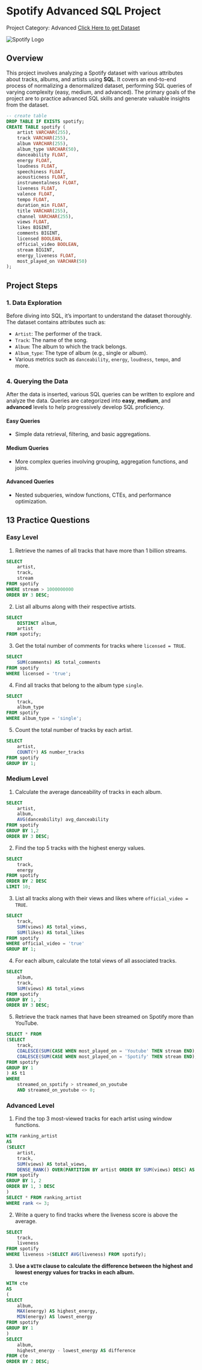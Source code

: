 # Spotify Advanced SQL Project
Project Category: Advanced
[Click Here to get Dataset](https://www.kaggle.com/datasets/sanjanchaudhari/spotify-dataset)

![Spotify Logo](https://github.com/najirh/najirh-Spotify-Data-Analysis-using-SQL/blob/main/spotify_logo.jpg)

## Overview
This project involves analyzing a Spotify dataset with various attributes about tracks, albums, and artists using **SQL**. It covers an end-to-end process of normalizing a denormalized dataset, performing SQL queries of varying complexity (easy, medium, and advanced). The primary goals of the project are to practice advanced SQL skills and generate valuable insights from the dataset.

```sql
-- create table
DROP TABLE IF EXISTS spotify;
CREATE TABLE spotify (
    artist VARCHAR(255),
    track VARCHAR(255),
    album VARCHAR(255),
    album_type VARCHAR(50),
    danceability FLOAT,
    energy FLOAT,
    loudness FLOAT,
    speechiness FLOAT,
    acousticness FLOAT,
    instrumentalness FLOAT,
    liveness FLOAT,
    valence FLOAT,
    tempo FLOAT,
    duration_min FLOAT,
    title VARCHAR(255),
    channel VARCHAR(255),
    views FLOAT,
    likes BIGINT,
    comments BIGINT,
    licensed BOOLEAN,
    official_video BOOLEAN,
    stream BIGINT,
    energy_liveness FLOAT,
    most_played_on VARCHAR(50)
);
```
## Project Steps

### 1. Data Exploration
Before diving into SQL, it’s important to understand the dataset thoroughly. The dataset contains attributes such as:
- `Artist`: The performer of the track.
- `Track`: The name of the song.
- `Album`: The album to which the track belongs.
- `Album_type`: The type of album (e.g., single or album).
- Various metrics such as `danceability`, `energy`, `loudness`, `tempo`, and more.

### 4. Querying the Data
After the data is inserted, various SQL queries can be written to explore and analyze the data. Queries are categorized into **easy**, **medium**, and **advanced** levels to help progressively develop SQL proficiency.

#### Easy Queries
- Simple data retrieval, filtering, and basic aggregations.
  
#### Medium Queries
- More complex queries involving grouping, aggregation functions, and joins.
  
#### Advanced Queries
- Nested subqueries, window functions, CTEs, and performance optimization.


## 13 Practice Questions

### Easy Level
1. Retrieve the names of all tracks that have more than 1 billion streams.
```sql
SELECT 
	artist,
	track,
	stream
FROM spotify
WHERE stream > 1000000000
ORDER BY 3 DESC;
```
2. List all albums along with their respective artists.
```sql
SELECT 
	DISTINCT album,
	artist
FROM spotify;
```
3. Get the total number of comments for tracks where `licensed = TRUE`.
```sql
SELECT 
	SUM(comments) AS total_comments
FROM spotify
WHERE licensed = 'true';
```
4. Find all tracks that belong to the album type `single`.
```sql
SELECT 
	track,
	album_type
FROM spotify
WHERE album_type = 'single';
```
5. Count the total number of tracks by each artist.
```sql
SELECT 
	artist,
	COUNT(*) AS number_tracks
FROM spotify
GROUP BY 1;
```
### Medium Level
1. Calculate the average danceability of tracks in each album.
```sql
SELECT
	artist,
	album,
	AVG(danceability) avg_danceability
FROM spotify
GROUP BY 1,2
ORDER BY 3 DESC;
```
2. Find the top 5 tracks with the highest energy values.
```sql
SELECT
	track,
	energy
FROM spotify
ORDER BY 2 DESC
LIMIT 10;
```
3. List all tracks along with their views and likes where `official_video = TRUE`.
```sql
SELECT
	track,
	SUM(views) AS total_views,
	SUM(likes) AS total_likes
FROM spotify
WHERE official_video = 'true'
GROUP BY 1;	
```
4. For each album, calculate the total views of all associated tracks.
```sql
SELECT
	album,
	track,
	SUM(views) AS total_views
FROM spotify
GROUP BY 1, 2
ORDER BY 3 DESC;
```
5. Retrieve the track names that have been streamed on Spotify more than YouTube.
```sql
SELECT * FROM 
(SELECT
	track,
	COALESCE(SUM(CASE WHEN most_played_on = 'Youtube' THEN stream END),0) AS streamed_on_youtube, 
	COALESCE(SUM(CASE WHEN most_played_on = 'Spotify' THEN stream END),0) AS streamed_on_spotify
FROM spotify
GROUP BY 1
) AS t1
WHERE 
	streamed_on_spotify > streamed_on_youtube
	AND streamed_on_youtube <> 0; 
```
### Advanced Level
1. Find the top 3 most-viewed tracks for each artist using window functions.
```sql
WITH ranking_artist
AS
(SELECT 
	artist,
	track,
	SUM(views) AS total_views,
	DENSE_RANK() OVER(PARTITION BY artist ORDER BY SUM(views) DESC) AS rank
FROM spotify
GROUP BY 1, 2
ORDER BY 1, 3 DESC
)
SELECT * FROM ranking_artist
WHERE rank <= 3;
```
2. Write a query to find tracks where the liveness score is above the average.
```sql
SELECT 
	track,
	liveness
FROM spotify
WHERE liveness >(SELECT AVG(liveness) FROM spotify);
```
3. **Use a `WITH` clause to calculate the difference between the highest and lowest energy values for tracks in each album.**
```sql
WITH cte
AS
(
SELECT
	album,
	MAX(energy) AS highest_energy,
	MIN(energy) AS lowest_energy
FROM spotify
GROUP BY 1
)
SELECT 
	album,
	highest_energy - lowest_energy AS difference
FROM cte
ORDER BY 2 DESC;
```
